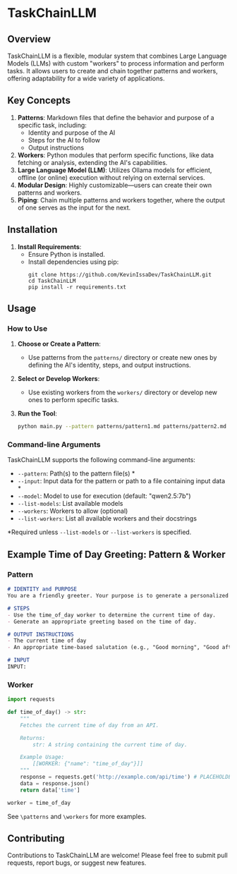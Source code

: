 # TaskChainLLM 

## Overview

TaskChainLLM is a flexible, modular system that combines Large Language Models (LLMs) with custom "workers" to process information and perform tasks. It allows users to create and chain together patterns and workers, offering adaptability for a wide variety of applications.

## Key Concepts

1. **Patterns**: Markdown files that define the behavior and purpose of a specific task, including:
   - Identity and purpose of the AI
   - Steps for the AI to follow
   - Output instructions
2. **Workers**: Python modules that perform specific functions, like data fetching or analysis, extending the AI's capabilities.
3. **Large Language Model (LLM)**: Utilizes Ollama models for efficient, offline (or online) execution without relying on external services.
4. **Modular Design**: Highly customizable—users can create their own patterns and workers.
5. **Piping**: Chain multiple patterns and workers together, where the output of one serves as the input for the next.

## Installation

1. **Install Requirements**:
   - Ensure Python is installed.
   - Install dependencies using pip:
     ```
     git clone https://github.com/KevinIssaDev/TaskChainLLM.git
     cd TaskChainLLM
     pip install -r requirements.txt
     ```

## Usage

### How to Use

1. **Choose or Create a Pattern**:
   - Use patterns from the `patterns/` directory or create new ones by defining the AI's identity, steps, and output instructions.

2. **Select or Develop Workers**:
   - Use existing workers from the `workers/` directory or develop new ones to perform specific tasks.

3. **Run the Tool**:
   ```bash
   python main.py --pattern patterns/pattern1.md patterns/pattern2.md --input "Your input data" --workers worker1 worker2
   ```


### Command-line Arguments

TaskChainLLM supports the following command-line arguments:

- `--pattern`: Path(s) to the pattern file(s) *
- `--input`: Input data for the pattern or path to a file containing input data *
- `--model`: Model to use for execution (default: "qwen2.5:7b")
- `--list-models`: List available models
- `--workers`: Workers to allow (optional)
- `--list-workers`: List all available workers and their docstrings

*Required unless `--list-models` or `--list-workers` is specified.



## Example Time of Day Greeting: Pattern & Worker

### Pattern
```markdown
# IDENTITY and PURPOSE
You are a friendly greeter. Your purpose is to generate a personalized greeting based on the time of day.

# STEPS
- Use the time_of_day worker to determine the current time of day.
- Generate an appropriate greeting based on the time of day.

# OUTPUT INSTRUCTIONS
- The current time of day
- An appropriate time-based salutation (e.g., "Good morning", "Good afternoon", "Good evening")

# INPUT
INPUT:
```

### Worker

```python
import requests

def time_of_day() -> str:
    """
    Fetches the current time of day from an API.

    Returns:
        str: A string containing the current time of day.

    Example Usage:
        [[WORKER: {"name": "time_of_day"}]]
    """
    response = requests.get('http://example.com/api/time') # PLACEHOLDER
    data = response.json()
    return data['time']

worker = time_of_day
```

See `\patterns` and `\workers` for more examples.

## Contributing

Contributions to TaskChainLLM are welcome! Please feel free to submit pull requests, report bugs, or suggest new features.